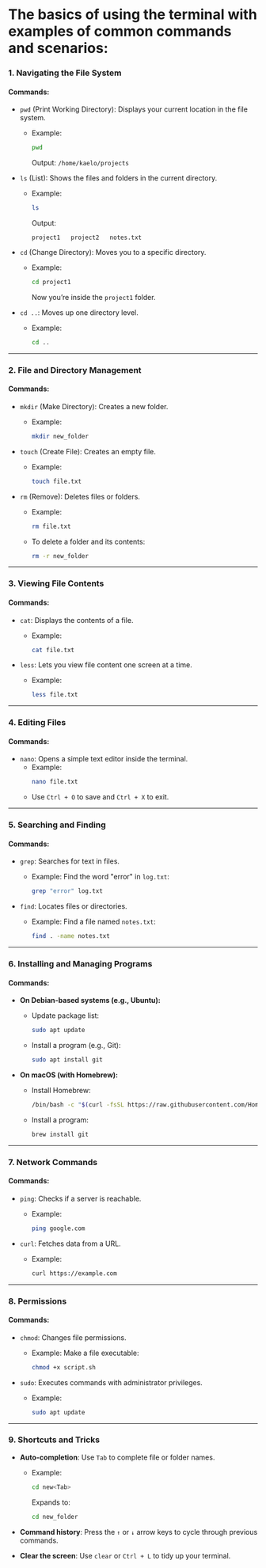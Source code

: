 #  The basics of using the terminal with examples of common commands and scenarios:

### **1. Navigating the File System**
#### **Commands:**
- `pwd` (Print Working Directory): Displays your current location in the file system.
  - Example:  
    ```bash
    pwd
    ```
    Output: `/home/kaelo/projects`

- `ls` (List): Shows the files and folders in the current directory.
  - Example:  
    ```bash
    ls
    ```
    Output:  
    ```
    project1   project2   notes.txt
    ```

- `cd` (Change Directory): Moves you to a specific directory.
  - Example:  
    ```bash
    cd project1
    ```
    Now you’re inside the `project1` folder.

- `cd ..`: Moves up one directory level.
  - Example:
    ```bash
    cd ..
    ```

---

### **2. File and Directory Management**
#### **Commands:**
- `mkdir` (Make Directory): Creates a new folder.
  - Example:  
    ```bash
    mkdir new_folder
    ```

- `touch` (Create File): Creates an empty file.
  - Example:  
    ```bash
    touch file.txt
    ```

- `rm` (Remove): Deletes files or folders.
  - Example:  
    ```bash
    rm file.txt
    ```
  - To delete a folder and its contents:
    ```bash
    rm -r new_folder
    ```

---

### **3. Viewing File Contents**
#### **Commands:**
- `cat`: Displays the contents of a file.
  - Example:
    ```bash
    cat file.txt
    ```

- `less`: Lets you view file content one screen at a time.
  - Example:
    ```bash
    less file.txt
    ```

---

### **4. Editing Files**
#### **Commands:**
- `nano`: Opens a simple text editor inside the terminal.
  - Example:
    ```bash
    nano file.txt
    ```
  - Use `Ctrl + O` to save and `Ctrl + X` to exit.

---

### **5. Searching and Finding**
#### **Commands:**
- `grep`: Searches for text in files.
  - Example: Find the word "error" in `log.txt`:
    ```bash
    grep "error" log.txt
    ```

- `find`: Locates files or directories.
  - Example: Find a file named `notes.txt`:
    ```bash
    find . -name notes.txt
    ```

---

### **6. Installing and Managing Programs**
#### **Commands:**
- **On Debian-based systems (e.g., Ubuntu):**
  - Update package list:
    ```bash
    sudo apt update
    ```
  - Install a program (e.g., Git):
    ```bash
    sudo apt install git
    ```

- **On macOS (with Homebrew):**
  - Install Homebrew:
    ```bash
    /bin/bash -c "$(curl -fsSL https://raw.githubusercontent.com/Homebrew/install/HEAD/install.sh)"
    ```
  - Install a program:
    ```bash
    brew install git
    ```

---

### **7. Network Commands**
#### **Commands:**
- `ping`: Checks if a server is reachable.
  - Example:
    ```bash
    ping google.com
    ```

- `curl`: Fetches data from a URL.
  - Example:
    ```bash
    curl https://example.com
    ```

---

### **8. Permissions**
#### **Commands:**
- `chmod`: Changes file permissions.
  - Example: Make a file executable:
    ```bash
    chmod +x script.sh
    ```

- `sudo`: Executes commands with administrator privileges.
  - Example:
    ```bash
    sudo apt update
    ```

---

### **9. Shortcuts and Tricks**
- **Auto-completion**: Use `Tab` to complete file or folder names.
  - Example:
    ```bash
    cd new<Tab>
    ```
    Expands to:
    ```bash
    cd new_folder
    ```

- **Command history**: Press the `↑` or `↓` arrow keys to cycle through previous commands.

- **Clear the screen**: Use `clear` or `Ctrl + L` to tidy up your terminal.

